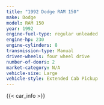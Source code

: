 ```yaml
---
title: "1992 Dodge RAM 150"
make: Dodge
model: RAM 150
year: 1992
engine-fuel-type: regular unleaded
engine-hp: 230
engine-cylinders: 8
transmission-type: Manual
driven-wheels: four wheel drive
number-of-doors: 2
market-category: N/A
vehicle-size: Large
vehicle-style: Extended Cab Pickup
---
```


{{< car_info >}}
